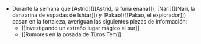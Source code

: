- Durante la semana que [Astrid]([[Astrid, la furia enana]]), [Nari]([[Nari, la danzarina de espadas de Ishtar]]) y [Pakao]([[Pakao, el explorador]]) pasan en la fortaleza, averiguan las siguientes piezas de información:
	- [[Investigando un extraño lugar mágico al sur]]
	- [[Rumores en la posada de Türos Tem]]